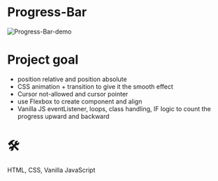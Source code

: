 # Progress-Bar

![Progress-Bar-demo](https://github.com/teotimepacreau/Progress-Steps-Day2-of-100DaysOfCode/blob/main/Progress%20Steps.gif)

# Project goal

- position relative and position absolute
- CSS animation + transition to give it the smooth effect
- Cursor not-allowed and cursor pointer
- use Flexbox to create component and align
- Vanilla JS eventListener, loops, class handling, IF logic to count the progress upward and backward

# 🛠️
HTML, CSS, Vanilla JavaScript
